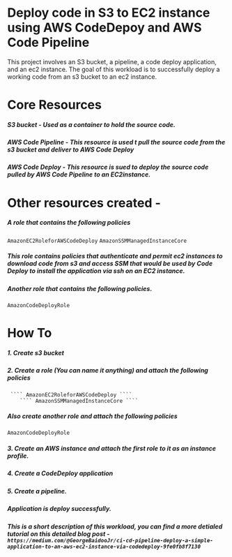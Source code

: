 # Deploy code in S3 to EC2 instance using AWS CodeDepoy and AWS Code Pipeline

This project involves an S3 bucket, a pipeline, a code deploy application, and an ec2 instance. The goal of this workload is to successfully deploy a working code from an s3 bucket to an ec2 instance. 

# Core Resources 
##### S3 bucket - Used as a container to hold the source code. 
##### AWS Code Pipeline - This resource is used t pull the source code from the s3 bucket and deliver to AWS Code Deploy
##### AWS Code Deploy - This resource is sued to deploy the source code pulled by AWS Code Pipeline to an EC2instance. 

# Other resources created - 

#####  A role that contains the following policies 
``` AmazonEC2RoleforAWSCodeDeploy ```
``` AmazonSSMManagedInstanceCore ```
#####  This role contains policies that authenticate and permit ec2 instances to download code from s3 and access SSM that would be used by Code Deploy to install the application via ssh on an EC2 instance. 

##### Another role that contains the following policies. 
```` AmazonCodeDeployRole ````



# How To
##### 1. Create s3 bucket
##### 2. Create a role (You can name it anything) and attach the following policies

     ```` AmazonEC2RoleforAWSCodeDeploy ````
        ```` AmazonSSMManagedInstanceCore ````

   ##### Also create another role and attach the following policies

   ```` AmazonCodeDeployRole ````

##### 3. Create an AWS instance and attach the first role to it as an instance profile. 
##### 4. Create a CodeDeploy application
##### 5. Create a pipeline. 
##### Application is deploy successfully. 

##### This is a  short description of this workload,  you can find a more detialed tutorial on this detailed blog post -``` https://medium.com/@GeorgeBaidooJr/ci-cd-pipeline-deploy-a-simple-application-to-an-aws-ec2-instance-via-codedeploy-9fe0fb8f7130 ```

